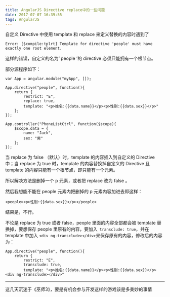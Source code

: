 ```yaml
---
title: AngularJS Directive replace中的一些问题
date: 2017-07-07 16:39:55
tags: AngularJS
---
```

自定义 Directive 中使用 template 和 replace 来定义替换的内容时遇到了
```
Error: [$compile:tplrt] Template for directive 'people' must have exactly one root element.
```
这样的错误，自定义的名为‘ people ’的 directive 必须只能拥有一个根节点。

部分源程序如下：
```
var App = angular.module("myApp", []);

App.directive("people", function(){
	return {
		restrict: "E",
		replace: true,
		template: "<p>姓名:{{data.name}}</p><p>性别:{{data.sex}}</p>"
	};
});

App.controller("PhoneListCtrl", function($scope){
	$scope.data = {
		name: "Jack",
		sex: "男"
	};
});
```
当 replace 为 false （默认）时，template 的内容插入到自定义的 Directive 中；当 replace 为 true 时，template 的内容替换掉自定义的 Directive 且 template 的内容只能有一个根节点，即只能有一个元素。

所以解决方法是删掉一个 p 元素，或者把 replace 改为 false 。

然后我想能不能在 people 元素内把删掉的 p 元素内容加进去即这样：
```
<people><p>性别:{{data.sex}}</p></people>
```
结果是，不行。

不论是 replace 为 true 或者 false，people 里面的内容全部都会被 template 替换掉，要想保存 people 里原有的内容，要加入` transclude: true`，并在 template 中加入 `<div ng-transclude></div>`来保存原有的内容，修改后的内容为：
```
App.directive("people", function(){
	return {
		restrict: "E",
		transclude: true,
		template: "<p>姓名:{{data.name}}</p><p>性别:{{data.sex}}</p><div ng-transclude></div>"

```

<hr/>

这几天沉迷于《巫师3》，要是有机会参与开发这样的游戏该是多美妙的事情
